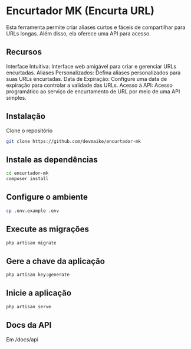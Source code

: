 # Encurtador MK (Encurta URL)

Esta ferramenta permite criar aliases curtos e fáceis de compartilhar para URLs longas. Além disso, ela oferece uma API para acesso.

## Recursos
Interface Intuitiva: Interface web amigável para criar e gerenciar URLs encurtadas.
Aliases Personalizados: Defina aliases personalizados para suas URLs encurtadas.
Data de Expiração: Configure uma data de expiração para controlar a validade das URLs.
Acesso à API: Acesso programático ao serviço de encurtamento de URL por meio de uma API simples.

## Instalação

Clone o repositório

```bash
git clone https://github.com/devmaike/encurtador-mk
```

## Instale as dependências

```bash
cd encurtador-mk
composer install
```

## Configure o ambiente

```bash
cp .env.example .env
```

## Execute as migrações

```bash
php artisan migrate
```

## Gere a chave da aplicação

```bash
php artisan key:generate
```

## Inicie a aplicação

```bash
php artisan serve
```

## Docs da API
Em /docs/api
